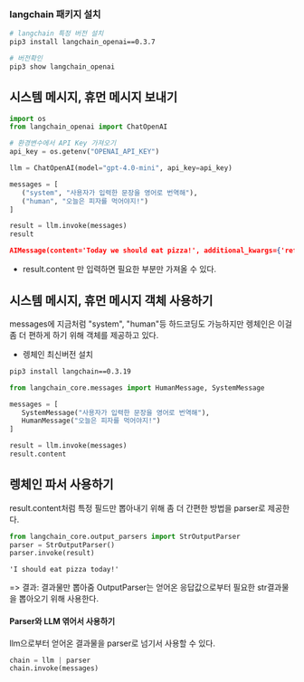### langchain 패키지 설치
```bash
# langchain 특정 버전 설치
pip3 install langchain_openai==0.3.7

# 버전확인
pip3 show langchain_openai
```
## 시스템 메시지, 휴먼 메시지 보내기
```py
import os
from langchain_openai import ChatOpenAI

# 환경변수에서 API Key 가져오기
api_key = os.getenv("OPENAI_API_KEY")

llm = ChatOpenAI(model="gpt-4.0-mini", api_key=api_key)

messages = [
   ("system", "사용자가 입력한 문장을 영어로 번역해"),
   ("human", "오늘은 피자를 먹어야지!")
]

result = llm.invoke(messages)
result

```

```json
AIMessage(content='Today we should eat pizza!', additional_kwargs={'refusal': None}, response_metadata={'token_usage': {'completion_tokens': 6, 'prompt_tokens': 44, 'total_tokens': 50, 'completion_tokens_details': {'accepted_prediction_tokens': 0, 'audio_tokens': 0, 'reasoning_tokens': 0, 'rejected_prediction_tokens': 0}, 'prompt_tokens_details': {'audio_tokens': 0, 'cached_tokens': 0}}, 'model_name': 'gpt-3.5-turbo-0125', 'system_fingerprint': None, 'finish_reason': 'stop', 'logprobs': None}, id='run--b0669363-6670-453c-80ee-d398aaeacdf6-0', usage_metadata={'input_tokens': 44, 'output_tokens': 6, 'total_tokens': 50, 'input_token_details': {'audio': 0, 'cache_read': 0}, 'output_token_details': {'audio': 0, 'reasoning': 0}})
```

* result.content 만 입력하면 필요한 부분만 가져올 수 있다.

## 시스템 메시지, 휴먼 메시지 객체 사용하기
messages에 지금처럼 "system", "human"등 하드코딩도 가능하지만 렝체인은 이걸 좀 더 편하게 하기 위해 객체를 제공하고 있다.

* 렝체인 최신버전 설치
```bash
pip3 install langchain==0.3.19
```

```py
from langchain_core.messages import HumanMessage, SystemMessage

messages = [
   SystemMessage("사용자가 입력한 문장을 영어로 번역해"),
   HumanMessage("오늘은 피자를 먹어야지!")
]

result = llm.invoke(messages)
result.content
```

## 렝체인 파서 사용하기
result.content처럼 특정 필드만 뽑아내기 위해 좀 더 간편한 방법을 parser로 제공한다.
```py
from langchain_core.output_parsers import StrOutputParser
parser = StrOutputParser()
parser.invoke(result)
```

```
'I should eat pizza today!'
``` 

=> 결과: 결과물만 뽑아줌
OutputParser는 얻어온 응답값으로부터 필요한 str결과물을 뽑아오기 위해 사용한다.

#### Parser와 LLM 엮어서 사용하기
llm으로부터 얻어온 결과물을 parser로 넘기서 사용할 수 있다.
```py
chain = llm | parser
chain.invoke(messages)
```




